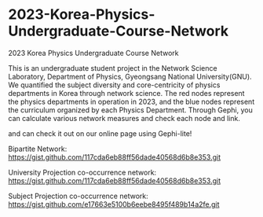 # 2023-Korea-Physics-Undergraduate-Course-Network
2023 Korea Physics Undergraduate Course Network

This is an undergraduate student project in the Network Science Laboratory, Department of Physics, Gyeongsang National University(GNU). We quantified the subject diversity and core-centricity of physics departments in Korea through network science. The red nodes represent the physics departments in operation in 2023, and the blue nodes represent the curriculum organized by each Physics Department. 
Through Gephi, you can calculate various network measures and check each node and link.



and can check it out on our online page using Gephi-lite! 

Bipartite Network: https://gist.github.com/117cda6eb88ff56dade40568d6b8e353.git

University Projection co-occurrence network: https://gist.github.com/117cda6eb88ff56dade40568d6b8e353.git

Subject Projection co-occurrence network: https://gist.github.com/e17663e5100b6eebe8495f489b14a2fe.git
